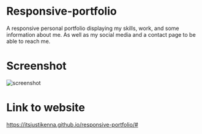 # Responsive-portfolio
A responsive personal portfolio displaying my skills, work, and some information about me. As well as my social media and a contact page to be able to reach me.

# Screenshot

![screenshot]()

# Link to website

https://itsjustikenna.github.io/responsive-portfolio/#
